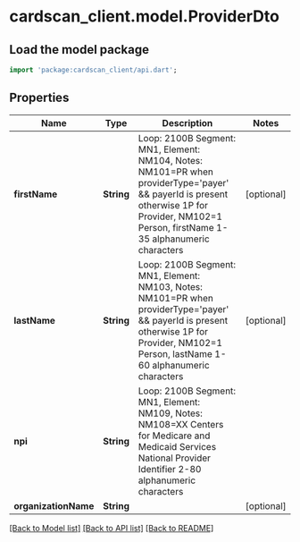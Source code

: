 # cardscan_client.model.ProviderDto

## Load the model package
```dart
import 'package:cardscan_client/api.dart';
```

## Properties
Name | Type | Description | Notes
------------ | ------------- | ------------- | -------------
**firstName** | **String** | Loop: 2100B Segment: MN1, Element: NM104, Notes: NM101=PR when providerType='payer' && payerId is present otherwise 1P for Provider, NM102=1 Person, firstName 1-35 alphanumeric characters  | [optional] 
**lastName** | **String** | Loop: 2100B Segment: MN1, Element: NM103, Notes: NM101=PR when providerType='payer' && payerId is present otherwise 1P for Provider, NM102=1 Person, lastName 1-60 alphanumeric characters  | [optional] 
**npi** | **String** | Loop: 2100B Segment: MN1, Element: NM109, Notes: NM108=XX Centers for Medicare and Medicaid Services National Provider Identifier 2-80 alphanumeric characters  | 
**organizationName** | **String** |  | [optional] 

[[Back to Model list]](../README.md#documentation-for-models) [[Back to API list]](../README.md#documentation-for-api-endpoints) [[Back to README]](../README.md)


